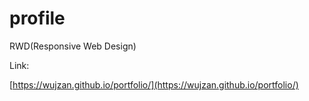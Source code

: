 # profile

RWD(Responsive Web Design) 

Link:

[https://wujzan.github.io/portfolio/](https://wujzan.github.io/portfolio/)
